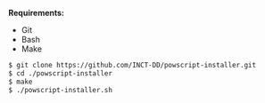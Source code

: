 **Requirements:**

* Git
* Bash
* Make

```bash
$ git clone https://github.com/INCT-DD/powscript-installer.git
$ cd ./powscript-installer
$ make
$ ./powscript-installer.sh
```